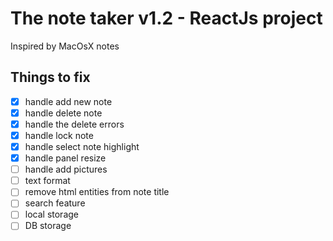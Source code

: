 # The note taker v1.2 - ReactJs project

Inspired by MacOsX notes

## Things to fix

- [x] handle add new note
- [x] handle delete note
- [x] handle the delete errors
- [x] handle lock note
- [x] handle select note highlight
- [x] handle panel resize
- [ ] handle add pictures
- [ ] text format
- [ ] remove html entities from note title
- [ ] search feature
- [ ] local storage
- [ ] DB storage
